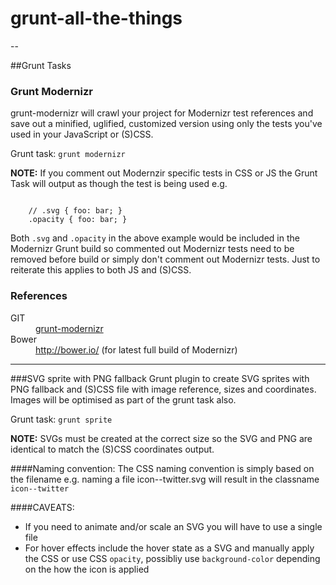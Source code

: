 # grunt-all-the-things
-- 

##Grunt Tasks

### Grunt Modernizr

grunt-modernizr will crawl your project for Modernizr test references and save out a minified, uglified, customized version using only the tests you've used in your JavaScript or (S)CSS.  

Grunt task: <code>grunt modernizr</code>  

<strong>NOTE:</strong> If you comment out Modernzir specific tests in CSS or JS the Grunt Task will output as though the test is being used e.g.

<code>
	// .svg { foo: bar; }  
	.opacity { foo: bar; }
</code>

Both <code>.svg</code> and <code>.opacity</code> in the above example would be included in the Modernizr Grunt build so commented out Modernizr tests need to be removed before build or simply don't comment out Modernizr tests. Just to reiterate this applies to both JS and (S)CSS.

<h3>References</h3>
<dl>
	<dt>GIT</dt>
	<dd><a href="https://github.com/Modernizr/grunt-modernizr">grunt-modernizr</a></dd>
	<dt>Bower</dt>
	<dd><a href="http://bower.io/">http://bower.io/</a> (for latest full build of Modernizr)</dd>
</dl>

---

###SVG sprite with PNG fallback
Grunt plugin to create SVG sprites with PNG fallback and (S)CSS file with image reference, sizes and coordinates. Images will be optimised as part of the grunt task also.  
			
Grunt task: <code>grunt sprite</code>  
			
<strong>NOTE:</strong> SVGs must be created at the correct size so the SVG and PNG are identical to match the (S)CSS coordinates output.  
			
####Naming convention:
The CSS naming convention is simply based on the filename e.g. naming a file icon--twitter.svg will result in the classname <code>icon--twitter</code>
			
####CAVEATS:
<ul>
	<li>If you need to animate and/or scale an SVG you will have to use a single file</li>
	<li>For hover effects include the hover state as a SVG and manually apply the CSS or use CSS <code>opacity</code>, possibliy use <code>background-color</code> depending on the how the icon is applied</li>
</ul>
